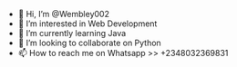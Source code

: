 - 👋 Hi, I’m @Wembley002
- 👀 I’m interested in Web Development
- 🌱 I’m currently learning Java
- 💞️ I’m looking to collaborate on Python
- 📫 How to reach me on Whatsapp >> +2348032369831

<!---
Wembley002/Wembley002 is a ✨ special ✨ repository because its `README.md` (this file) appears on your GitHub profile.
You can click the Preview link to take a look at your changes.
--->
